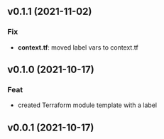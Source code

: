 ## v0.1.1 (2021-11-02)

### Fix

- **context.tf**: moved label vars to context.tf

## v0.1.0 (2021-10-17)

### Feat

- created Terraform module template with a label

## v0.0.1 (2021-10-17)
